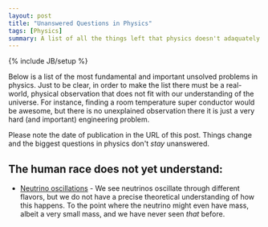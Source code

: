 ```yaml
---
layout: post
title: "Unanswered Questions in Physics"
tags: [Physics]
summary: A list of all the things left that physics doesn't adaquately explain.
---
```

{% include JB/setup %}

Below is a list of the most fundamental and important unsolved problems in physics. Just to be clear, in order to make the list there must be a real-world, physical observation that does not fit with our understanding of the universe. For instance, finding a room temperature super conductor would be awesome, but there is no unexplained observation there it is just a very hard (and important) engineering problem.

Please note the date of publication in the URL of this post. Things change and the biggest questions in physics don't *stay* unanswered.


## The human race does not yet understand:

* [Neutrino oscillations](https://en.wikipedia.org/wiki/Neutrino_oscillation) - We see neutrinos oscillate through different flavors, but we do not have a precise theoretical understanding of how this happens. To the point where the neutrino might even have mass, albeit a very small mass, and we have never seen *that* before.
